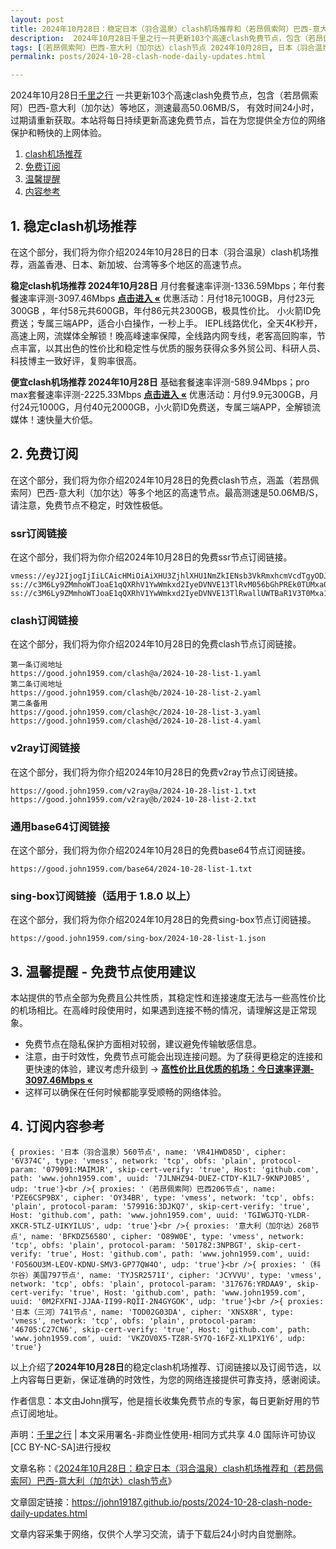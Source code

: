 ```yaml
---
layout: post
title: 2024年10月28日：稳定日本（羽合温泉）clash机场推荐和（若昂佩索阿）巴西-意大利（加尔达）clash节点
description:  2024年10月28日千里之行一共更新103个高速clash免费节点，包含（若昂佩索阿）巴西-意大利（加尔达）等地区，测速最高50.06MB/S， 有效时间24小时，过期请重新获取。本站将每日持续更新高速免费节点，旨在为您提供全方位的网络保护和畅快的上网体验
tags: [（若昂佩索阿）巴西-意大利（加尔达）clash节点 2024年10月28日, 日本（羽合温泉）稳定clash机场推荐 2024年10月28日]
permalink: posts/2024-10-28-clash-node-daily-updates.html

---
```



2024年10月28日[千里之行](https://john19187.github.io) 一共更新103个高速clash免费节点，包含（若昂佩索阿）巴西-意大利（加尔达）等地区，测速最高50.06MB/S， 有效时间24小时，过期请重新获取。本站将每日持续更新高速免费节点，旨在为您提供全方位的网络保护和畅快的上网体验。

1. [clash机场推荐](#1-稳定clash机场推荐)
2. [免费订阅](#2-免费订阅)
3. [温馨提醒](#3-温馨提醒---免费节点使用建议)
4. [内容参考](#4-订阅内容参考)

## 1. 稳定clash机场推荐

在这个部分，我们将为你介绍2024年10月28日的日本（羽合温泉）clash机场推荐，涵盖香港、日本、新加坡、台湾等多个地区的高速节点。

<div class="good cat1"><strong>稳定clash机场推荐 2024年10月28日</strong> 月付套餐速率评测-1336.59Mbps；年付套餐速率评测-3097.46Mbps <strong><a href="https://good.john1959.com/lepl/2024-10-28" target="_blank">点击进入 «</a></strong> 优惠活动：月付18元100GB，月付23元300GB ，年付58元共600GB，年付86元共2300GB，极具性价比。 小火箭ID免费送；专属三端APP，适合小白操作，一秒上手。 IEPL线路优化，全天4K秒开，高速上网，流媒体全解锁！晚高峰速率保障，全线路内网专线，老客高回购率，节点丰富，以其出色的性价比和稳定性与优质的服务获得众多外贸公司、科研人员、科技博主一致好评，复购率很高。</div><div class="good cat2">

<strong>便宜clash机场推荐 2024年10月28日</strong> 基础套餐速率评测-589.94Mbps；pro max套餐速率评测-2225.33Mbps <strong><a href="https://good.john1959.com/cheap/2024-10-28" target="_blank">点击进入 «</a></strong> 优惠活动：月付9.9元300GB，月付24元1000G，月付40元2000GB，小火箭ID免费送，专属三端APP，全解锁流媒体！速快量大价低。</div>

## 2. 免费订阅

在这个部分，我们将为你介绍2024年10月28日的免费clash节点，涵盖（若昂佩索阿）巴西-意大利（加尔达）等多个地区的高速节点。最高测速是50.06MB/S，请注意，免费节点不稳定，时效性极低。

### ssr订阅链接

在这个部分，我们将为你介绍2024年10月28日的免费ssr节点订阅链接。

```
vmess://eyJ2IjogIjIiLCAicHMiOiAiXHU3ZjhlXHU1NmZkIENsb3VkRmxhcmVcdTgyODJcdTcwYjkiLCAiYWRkIjogIjEwNC4xOC4xODkuMTkiLCAicG9ydCI6ICI4MDgwIiwgImlkIjogImI1NTFhYTIyLTIyYWYtMTFlZS1iOGQ4LWYyM2M5MzJlYjY4ZCIsICJhaWQiOiAiMCIsICJzY3kiOiAiYXV0byIsICJuZXQiOiAid3MiLCAidHlwZSI6ICJub25lIiwgImhvc3QiOiAib2lpY3R3Lnl5ZHNpaS5jb20iLCAicGF0aCI6ICIvIiwgInRscyI6ICIiLCAic25pIjogIiIsICJhbHBuIjogIiJ9
ss://c3M6Ly9ZMmhoWTJoaE1qQXRhV1YwWmkxd2IyeDVNVE13TlRvM056bGhPREk0TUMxa05tWXhMVFJpWW1JdE9UQmhZUzFtTURabE1UVmhNV1k1TXpZ@free.2apzhfa:31641#9%7C%F0%9F%87%BB%F0%9F%87%B3%E8%B6%8A%E5%8D%97%2001%20%7C%201x%20VN
ss://c3M6Ly9ZMmhoWTJoaE1qQXRhV1YwWmkxd2IyeDVNVE13TlRwallUWTBaR1V3T0Mxa1l6RXdMVFF4TVdRdFltRTFPUzAzTWpjM1pXRTRPREpqTXpn@free.2weradf:36115#7%7C%F0%9F%87%AF%F0%9F%87%B5%20%E6%97%A5%E6%9C%AC%2003%20%7C%201x%20JP
```

### clash订阅链接

在这个部分，我们将为你介绍2024年10月28日的免费clash节点订阅链接。

```
第一条订阅地址
https://good.john1959.com/clash@a/2024-10-28-list-1.yaml
第二条订阅地址
https://good.john1959.com/clash@b/2024-10-28-list-2.yaml
第二条备用
https://good.john1959.com/clash@c/2024-10-28-list-3.yaml
https://good.john1959.com/clash@d/2024-10-28-list-4.yaml
```

### v2ray订阅链接

在这个部分，我们将为你介绍2024年10月28日的免费v2ray节点订阅链接。

```
https://good.john1959.com/v2ray@a/2024-10-28-list-1.txt
https://good.john1959.com/v2ray@b/2024-10-28-list-2.txt
```

### 通用base64订阅链接

在这个部分，我们将为你介绍2024年10月28日的免费base64节点订阅链接。

```
https://good.john1959.com/base64/2024-10-28-list-1.txt
```

### sing-box订阅链接（适用于 1.8.0 以上）

在这个部分，我们将为你介绍2024年10月28日的免费sing-box节点订阅链接。

```
https://good.john1959.com/sing-box/2024-10-28-list-1.json
```

## 3. 温馨提醒 - 免费节点使用建议

本站提供的节点全部为免费且公共性质，其稳定性和连接速度无法与一些高性价比的机场相比。在高峰时段使用时，如果遇到连接不畅的情况，请理解这是正常现象。

- 免费节点在隐私保护方面相对较弱，建议避免传输敏感信息。
- 注意，由于时效性，免费节点可能会出现连接问题。为了获得更稳定的连接和更快速的体验，建议考虑升级到 → <strong>[高性价比且优质的机场：今日速率评测- 3097.46Mbps «](https://good.john1959.com/lepl/2024-10-28)</strong>
- 这样可以确保在任何时候都能享受顺畅的网络体验。

## 4. 订阅内容参考

```
{ proxies: '日本（羽合温泉）560节点', name: 'VR41HWD85D', cipher: '6V374C', type: 'vmess', network: 'tcp', obfs: 'plain', protocol-param: '079091:MAIMJR', skip-cert-verify: 'true', Host: 'github.com', path: 'www.john1959.com', uuid: '7JLNHZ94-DUEZ-CTDY-K1L7-9KNPJ0B5', udp: 'true'}<br />{ proxies: '（若昂佩索阿）巴西206节点', name: 'PZE6CSP9BX', cipher: 'OY34BR', type: 'vmess', network: 'tcp', obfs: 'plain', protocol-param: '579916:3DJKQ7', skip-cert-verify: 'true', Host: 'github.com', path: 'www.john1959.com', uuid: 'TGIWGJTQ-YLDR-XKCR-5TLZ-UIKYILUS', udp: 'true'}<br />{ proxies: '意大利（加尔达）268节点', name: 'BFKDZ5658O', cipher: 'O89W0E', type: 'vmess', network: 'tcp', obfs: 'plain', protocol-param: '501782:3NPBGT', skip-cert-verify: 'true', Host: 'github.com', path: 'www.john1959.com', uuid: 'FO56OU3M-LEOV-KDNU-SMV3-GP77QW4O', udp: 'true'}<br />{ proxies: '（科尔谷）美国797节点', name: 'TYJSR2571I', cipher: 'JCYVVU', type: 'vmess', network: 'tcp', obfs: 'plain', protocol-param: '317676:YRDAA9', skip-cert-verify: 'true', Host: 'github.com', path: 'www.john1959.com', uuid: '0M2FXFNI-JJAA-II99-RQII-2N4GYGOK', udp: 'true'}<br />{ proxies: '日本（三河）741节点', name: 'TOD02G03DA', cipher: 'XNSX8R', type: 'vmess', network: 'tcp', obfs: 'plain', protocol-param: '46705:C27CN6', skip-cert-verify: 'true', Host: 'github.com', path: 'www.john1959.com', uuid: 'VKZOV0X5-TZ8R-SY7Q-16FZ-XL1PX1Y6', udp: 'true'}
```

以上介绍了<strong>2024年10月28日</strong>的稳定clash机场推荐、订阅链接以及订阅节选，以上内容每日更新，保证准确的时效性，为您的网络连接提供可靠支持，感谢阅读。

作者信息：本文由John撰写，他是擅长收集免费节点的专家，每日更新好用的节点订阅地址。

声明：[千里之行](https://john19187.github.io) | 本文采用署名-非商业性使用-相同方式共享 4.0 国际许可协议[CC BY-NC-SA]进行授权

文章名称：《[2024年10月28日：稳定日本（羽合温泉）clash机场推荐和（若昂佩索阿）巴西-意大利（加尔达）clash节点](https://john19187.github.io/posts/2024-10-28-clash-node-daily-updates.html)》

文章固定链接：https://john19187.github.io/posts/2024-10-28-clash-node-daily-updates.html


文章内容采集于网络，仅供个人学习交流，请于下载后24小时内自觉删除。


